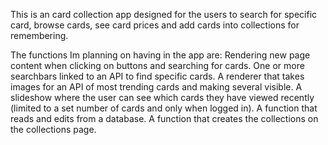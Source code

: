 This is an card collection app designed for the users to search for specific card, browse cards, see card prices and add cards into collections for remembering. 

The functions Im planning on having in the app are:
Rendering new page content when clicking on buttons and searching for cards.
One or more searchbars linked to an API to find specific cards.
A renderer that takes images for an API of most trending cards and making several visible.
A slideshow where the user can see which cards they have viewed recently (limited to a set number of cards and only when logged in).
A function that reads and edits from a database.
A function that creates the collections on the collections page.